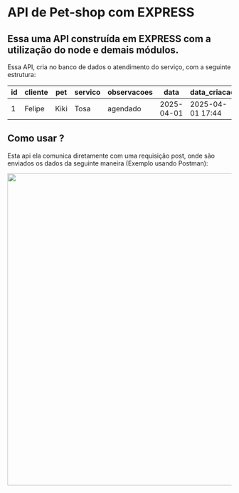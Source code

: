  # API de Pet-shop com EXPRESS

## Essa uma API construída em EXPRESS com a utilização do node e demais módulos.

Essa API, cria no banco de dados o atendimento do serviço, com a seguinte estrutura: 

| id | cliente | pet | servico | observacoes | data | data_criacao |
|----|---------|-----|---------|-------------|------|--------------|
| 1  | Felipe  | Kiki | Tosa | agendado | 2025-04-01 | 2025-04-01 17:44 |

## Como usar ?
Esta api ela comunica diretamente com uma requisição post, onde são enviados os dados da seguinte maneira (Exemplo usando Postman):

<img src="https://github.com/user-attachments/assets/9a9c917c-78b8-4c92-a425-4347567200e8" width="700" />

